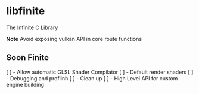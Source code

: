 # libfinite

The Infinite C Library


**Note**
Avoid exposing vulkan API in core route functions

## Soon Finite
[ ] - Allow automatic GLSL Shader Compilator
[ ] - Default render shaders
[ ] - Debugging and proflinh
[ ] - Clean up
[ ] - High Level API for custom engine building